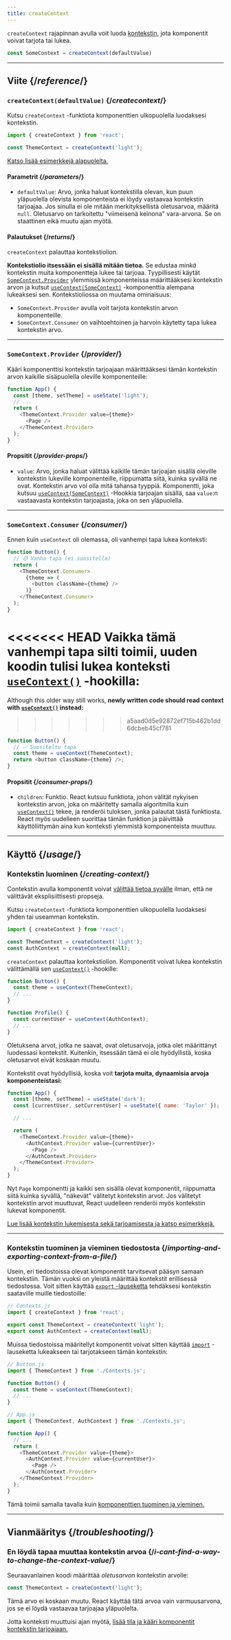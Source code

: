 ```yaml
---
title: createContext
---
```


<Intro>

`createContext` rajapinnan avulla voit luoda [kontekstin](/learn/passing-data-deeply-with-context), jota komponentit voivat tarjota tai lukea.

```js
const SomeContext = createContext(defaultValue)
```

</Intro>

<InlineToc />

---

## Viite {/*reference*/}

### `createContext(defaultValue)` {/*createcontext*/}

Kutsu `createContext` -funktiota komponenttien ulkopuolella luodaksesi kontekstin.

```js
import { createContext } from 'react';

const ThemeContext = createContext('light');
```

[Katso lisää esimerkkejä alapuolelta.](#käyttö)

#### Parametrit {/*parameters*/}

* `defaultValue`: Arvo, jonka haluat kontekstilla olevan, kun puun yläpuolella olevista komponenteista ei löydy vastaavaa kontekstin tarjoajaa. Jos sinulla ei ole mitään merkityksellistä oletusarvoa, määritä `null`. Oletusarvo on tarkoitettu "viimeisenä keinona" vara-arvona. Se on staattinen eikä muutu ajan myötä.

#### Palautukset {/*returns*/}

`createContext` palauttaa kontekstiolion.

**Kontekstiolio itsessään ei sisällä mitään tietoa.** Se edustaa _minkä_ kontekstin muita komponentteja lukee tai tarjoaa. Tyypillisesti käytät [`SomeContext.Provider`](#provider) ylemmissä komponenteissa määrittääksesi kontekstin arvon ja kutsut [`useContext(SomeContext)`](/reference/react/useContext) -komponenttia alempana lukeaksesi sen. Kontekstioliossa on muutama ominaisuus:

* `SomeContext.Provider` avulla voit tarjota kontekstin arvon komponenteille.
* `SomeContext.Consumer` on vaihtoehtoinen ja harvoin käytetty tapa lukea kontekstin arvo.

---

### `SomeContext.Provider` {/*provider*/}

Kääri komponenttisi kontekstin tarjoajaan määrittääksesi tämän kontekstin arvon kaikille sisäpuolella oleville komponenteille:

```js
function App() {
  const [theme, setTheme] = useState('light');
  // ...
  return (
    <ThemeContext.Provider value={theme}>
      <Page />
    </ThemeContext.Provider>
  );
}
```

#### Propsitit {/*provider-props*/}

* `value`: Arvo, jonka haluat välittää kaikille tämän tarjoajan sisällä oleville kontekstin lukeville komponenteille, riippumatta siitä, kuinka syvällä ne ovat. Kontekstin arvo voi olla mitä tahansa tyyppiä. Komponentti, joka kutsuu [`useContext(SomeContext)`](/reference/react/useContext) -Hookkia tarjoajan sisällä, saa `value`:n vastaavasta kontekstin tarjoajasta, joka on sen yläpuolella.

---

### `SomeContext.Consumer` {/*consumer*/}

Ennen kuin `useContext` oli olemassa, oli vanhempi tapa lukea konteksti:

```js
function Button() {
  // 🟡 Vanha tapa (ei suositella)
  return (
    <ThemeContext.Consumer>
      {theme => (
        <button className={theme} />
      )}
    </ThemeContext.Consumer>
  );
}
```

<<<<<<< HEAD
Vaikka tämä vanhempi tapa silti toimii, **uuden koodin tulisi lukea konteksti [`useContext()`](/reference/react/useContext) -hookilla:**
=======
Although this older way still works, **newly written code should read context with [`useContext()`](/reference/react/useContext) instead:**
>>>>>>> a5aad0d5e92872ef715b462b1dd6dcbeb45cf781

```js
function Button() {
  // ✅ Suositeltu tapa
  const theme = useContext(ThemeContext);
  return <button className={theme} />;
}
```

#### Propsitit {/*consumer-props*/}

* `children`: Funktio. React kutsuu funktiota, johon välität nykyisen kontekstin arvon, joka on määritetty samalla algoritmilla kuin [`useContext()`](/reference/react/useContext) tekee, ja renderöi tuloksen, jonka palautat tästä funktiosta. React myös uudelleen suorittaa tämän funktion ja päivittää käyttöliittymän aina kun konteksti ylemmistä komponenteista muuttuu.

---

## Käyttö {/*usage*/}

### Kontekstin luominen {/*creating-context*/}

Contekstin avulla komponentit voivat [välittää tietoa syvälle](/learn/passing-data-deeply-with-context) ilman, että ne välittävät eksplisiittisesti propseja.

Kutsu `createContext` -funktiota komponenttien ulkopuolella luodaksesi yhden tai useamman kontekstin.

```js [[1, 3, "ThemeContext"], [1, 4, "AuthContext"], [3, 3, "'light'"], [3, 4, "null"]]
import { createContext } from 'react';

const ThemeContext = createContext('light');
const AuthContext = createContext(null);
```

`createContext` palauttaa <CodeStep step={1}>kontekstiolion</CodeStep>.
Komponentit voivat lukea kontekstin välittämällä sen [`useContext()`](/reference/react/useContext) -hookille:

```js [[1, 2, "ThemeContext"], [1, 7, "AuthContext"]]
function Button() {
  const theme = useContext(ThemeContext);
  // ...
}

function Profile() {
  const currentUser = useContext(AuthContext);
  // ...
}
```

Oletuksena arvot, jotka ne saavat, ovat <CodeStep step={3}>oletusarvoja</CodeStep>, jotka olet määrittänyt luodessasi kontekstit. Kuitenkin, itsessään tämä ei ole hyödyllistä, koska oletusarvot eivät koskaan muutu.

Kontekstit ovat hyödyllisiä, koska voit **tarjota muita, dynaamisia arvoja komponenteistasi:**

```js {8-9,11-12}
function App() {
  const [theme, setTheme] = useState('dark');
  const [currentUser, setCurrentUser] = useState({ name: 'Taylor' });

  // ...

  return (
    <ThemeContext.Provider value={theme}>
      <AuthContext.Provider value={currentUser}>
        <Page />
      </AuthContext.Provider>
    </ThemeContext.Provider>
  );
}
```

Nyt `Page` komponentti ja kaikki sen sisällä olevat komponentit, riippumatta siitä kuinka syvällä, "näkevät" välitetyt kontekstin arvot. Jos välitetyt kontekstin arvot muuttuvat, React uudelleen renderöi myös kontekstin lukevat komponentit.

[Lue lisää kontekstin lukemisesta sekä tarjoamisesta ja katso esimerkkejä.](/reference/react/useContext)

---

### Kontekstin tuominen ja vieminen tiedostosta {/*importing-and-exporting-context-from-a-file*/}

Usein, eri tiedostoissa olevat komponentit tarvitsevat pääsyn samaan kontekstiin. Tämän vuoksi on yleistä määrittää kontekstit erillisessä tiedostossa. Voit sitten käyttää [`export` -lauseketta](https://developer.mozilla.org/en-US/docs/web/javascript/reference/statements/export) tehdäksesi kontekstin saataville muille tiedostoille:

```js {4-5}
// Contexts.js
import { createContext } from 'react';

export const ThemeContext = createContext('light');
export const AuthContext = createContext(null);
```

Muissa tiedostoissa määritellyt komponentit voivat sitten käyttää [`import`](https://developer.mozilla.org/en-US/docs/web/javascript/reference/statements/import) -lauseketta lukeakseen tai tarjotakseen tämän kontekstin:

```js {2}
// Button.js
import { ThemeContext } from './Contexts.js';

function Button() {
  const theme = useContext(ThemeContext);
  // ...
}
```

```js {2}
// App.js
import { ThemeContext, AuthContext } from './Contexts.js';

function App() {
  // ...
  return (
    <ThemeContext.Provider value={theme}>
      <AuthContext.Provider value={currentUser}>
        <Page />
      </AuthContext.Provider>
    </ThemeContext.Provider>
  );
}
```

Tämä toimii samalla tavalla kuin [komponenttien tuominen ja vieminen.](/learn/importing-and-exporting-components)

---

## Vianmääritys {/*troubleshooting*/}

### En löydä tapaa muuttaa kontekstin arvoa {/*i-cant-find-a-way-to-change-the-context-value*/}


Seuraavanlainen koodi määrittää *oletusarvon* kontekstin arvolle:

```js
const ThemeContext = createContext('light');
```

Tämä arvo ei koskaan muutu. React käyttää tätä arvoa vain varmuusarvona, jos se ei löydä vastaavaa tarjoajaa yläpuolelta.

Jotta konteksti muuttuisi ajan myötä, [lisää tila ja kääri komponentit kontekstin tarjoajaan.](/reference/react/useContext#updating-data-passed-via-context)

